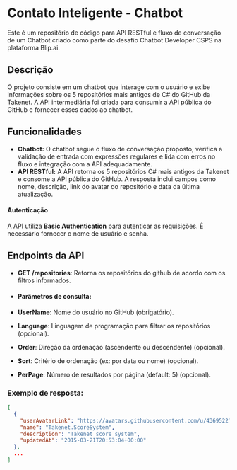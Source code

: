 # Contato Inteligente - Chatbot

Este é um repositório de código para API RESTful e fluxo de conversação de um Chatbot criado como parte do desafio Chatbot Developer CSPS na plataforma Blip.ai.

## Descrição

O projeto consiste em um chatbot que interage com o usuário e exibe informações sobre os 5 repositórios mais antigos de C# do GitHub da Takenet. A API intermediária foi criada para consumir a API pública do GitHub e fornecer esses dados ao chatbot.

## Funcionalidades

- **Chatbot:** O chatbot segue o fluxo de conversação proposto, verifica a validação de entrada com expressões regulares e lida com erros no fluxo e integração com a API adequadamente.
- **API RESTful:** A API retorna os 5 repositórios C# mais antigos da Takenet e consome a API pública do GitHub. A resposta inclui campos como nome, descrição, link do avatar do repositório e data da última atualização.

#### Autenticação

A API utiliza **Basic Authentication** para autenticar as requisições. É necessário fornecer o nome de usuário e senha.

## Endpoints da API

- **GET /repositories**: Retorna os repositórios do github de acordo com os filtros informados.

- #### Parâmetros de consulta:

- **UserName**: Nome do usuário no GitHub (obrigatório).
- **Language**: Linguagem de programação para filtrar os repositórios (opcional).
- **Order**: Direção da ordenação (ascendente ou descendente) (opcional).
- **Sort**: Critério de ordenação (ex: por data ou nome) (opcional).
- **PerPage**: Número de resultados por página (default: 5) (opcional).


### Exemplo de resposta:

```json
[
  {
    "userAvatarLink": "https://avatars.githubusercontent.com/u/4369522?v=4",
    "name": "Takenet.ScoreSystem",
    "description": "Takenet score system",
    "updatedAt": "2015-03-21T20:53:04+00:00"
  },
  ...
]
